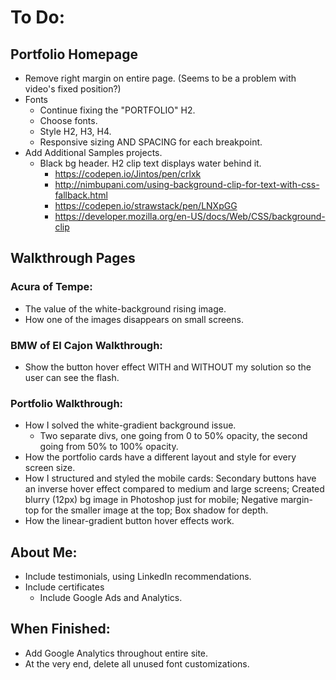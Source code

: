 # To Do:


## Portfolio Homepage

- Remove right margin on entire page. (Seems to be a problem with video's fixed position?)
- Fonts
  - Continue fixing the "PORTFOLIO" H2.
  - Choose fonts.
  - Style H2, H3, H4.
  - Responsive sizing AND SPACING for each breakpoint.
- Add Additional Samples projects.
  - Black bg header. H2 clip text displays water behind it.
    - https://codepen.io/Jintos/pen/crlxk
    - http://nimbupani.com/using-background-clip-for-text-with-css-fallback.html
    - https://codepen.io/strawstack/pen/LNXpGG
    - https://developer.mozilla.org/en-US/docs/Web/CSS/background-clip


## Walkthrough Pages

### Acura of Tempe:

- The value of the white-background rising image.
- How one of the images disappears on small screens.


### BMW of El Cajon Walkthrough:

- Show the button hover effect WITH and WITHOUT my solution so the user can see the flash.


### Portfolio Walkthrough:

- How I solved the white-gradient background issue.
  - Two separate divs, one going from 0 to 50% opacity, the second going from 50% to 100% opacity.
- How the portfolio cards have a different layout and style for every screen size.
- How I structured and styled the mobile cards: Secondary buttons have an inverse hover effect compared to medium and large screens; Created blurry (12px) bg image in Photoshop just for mobile; Negative margin-top for the smaller image at the top; Box shadow for depth.
- How the linear-gradient button hover effects work.


## About Me:

- Include testimonials, using LinkedIn recommendations.
- Include certificates
  - Include Google Ads and Analytics.


## When Finished:

- Add Google Analytics throughout entire site.
- At the very end, delete all unused font customizations.